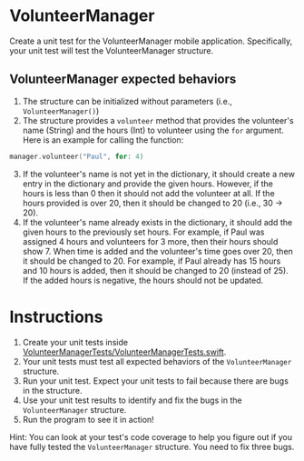 # VolunteerManager
Create a unit test for the VolunteerManager mobile application. Specifically, your unit test will test the VolunteerManager structure.

## VolunteerManager expected behaviors
1. The structure can be initialized without parameters (i.e., `VolunteerManager()`)
2. The structure provides a `volunteer` method that provides the volunteer's name (String) and the hours (Int) to volunteer using the `for` argument. Here is an example for calling the function:
```Swift
manager.volunteer("Paul", for: 4)
```
3. If the volunteer's name is not yet in the dictionary, it should create a new entry in the dictionary and provide the given hours. However, if the hours is less than 0 then it should not add the volunteer at all. If the hours provided is over 20, then it should be changed to 20 (i.e., 30 -> 20).
4. If the volunteer's name already exists in the dictionary, it should add the given hours to the previously set hours. For example, if Paul was assigned 4 hours and volunteers for 3 more, then their hours should show 7. When time is added and the volunteer's time goes over 20, then it should be changed to 20. For example, if Paul already has 15 hours and 10 hours is added, then it should be changed to 20 (instead of 25). If the added hours is negative, the hours should not be updated.  

# Instructions
1. Create your unit tests inside [VolunteerManagerTests/VolunteerManagerTests.swift](VolunteerManagerTests/VolunteerManagerTests.swift).
1. Your unit tests must test all expected behaviors of the `VolunteerManager` structure.
1. Run your unit test. Expect your unit tests to fail because there are bugs in the structure.  
1. Use your unit test results to identify and fix the bugs in the `VolunteerManager` structure.
1. Run the program to see it in action!

Hint: You can look at your test's code coverage to help you figure out if you have fully tested the `VolunteerManager` structure. You need to fix three bugs.
